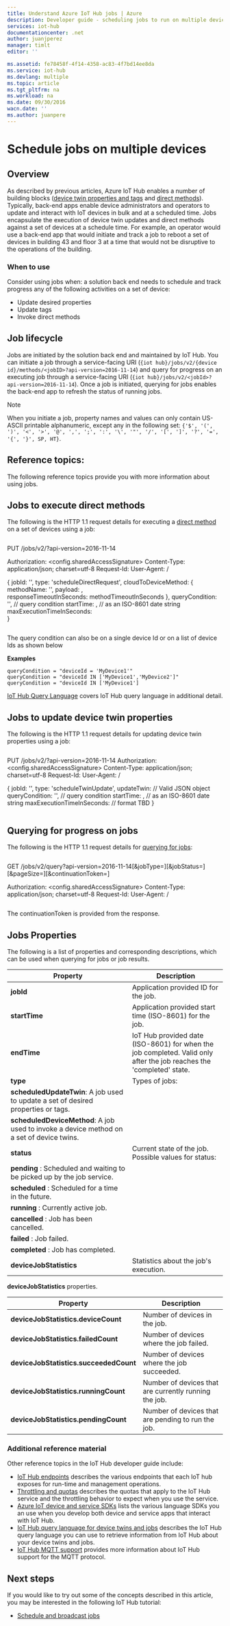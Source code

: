 ```yaml
---
title: Understand Azure IoT Hub jobs | Azure
description: Developer guide - scheduling jobs to run on multiple devices connected to your IoT hub. Jobs can update tags and desired properties and invoke direct methods on multiple devices.
services: iot-hub
documentationcenter: .net
author: juanjperez
manager: timlt
editor: ''

ms.assetid: fe78458f-4f14-4358-ac83-4f7bd14ee8da
ms.service: iot-hub
ms.devlang: multiple
ms.topic: article
ms.tgt_pltfrm: na
ms.workload: na
ms.date: 09/30/2016
wacn.date: ''
ms.author: juanpere
---
```


# Schedule jobs on multiple devices
## Overview
As described by previous articles, Azure IoT Hub enables a number of building blocks ([device twin properties and tags][lnk-twin-devguide] and [direct methods][lnk-dev-methods]).  Typically, back-end apps enable device administrators and operators to update and interact with IoT devices in bulk and at a scheduled time.  Jobs encapsulate the execution of device twin updates and direct methods against a set of devices at a schedule time.  For example, an operator would use a back-end app that would initiate and track a job to reboot a set of devices in building 43 and floor 3 at a time that would not be disruptive to the operations of the building.

### When to use
Consider using jobs when: a solution back end needs to schedule and track progress any of the following activities on a set of device:

* Update desired properties
* Update tags
* Invoke direct methods

## Job lifecycle
Jobs are initiated by the solution back end and maintained by IoT Hub.  You can initiate a job through a service-facing URI (`{iot hub}/jobs/v2/{device id}/methods/<jobID>?api-version=2016-11-14`) and query for progress on an executing job through a service-facing URI (`{iot hub}/jobs/v2/<jobId>?api-version=2016-11-14`).  Once a job is initiated, querying for jobs enables the back-end app to refresh the status of running jobs.

> [!NOTE]
> When you initiate a job, property names and values can only contain US-ASCII printable alphanumeric, except any in the following set: ``{'$', '(', ')', '<', '>', '@', ',', ';', ':', '\', '"', '/', '[', ']', '?', '=', '{', '}', SP, HT}``.
> 
> 

## Reference topics:
The following reference topics provide you with more information about using jobs.

## Jobs to execute direct methods
The following is the HTTP 1.1 request details for executing a [direct method][lnk-dev-methods] on a set of devices using a job:

```
```
PUT /jobs/v2/<jobId>?api-version=2016-11-14

Authorization: <config.sharedAccessSignature>
Content-Type: application/json; charset=utf-8
Request-Id: <guid>
User-Agent: <sdk-name>/<sdk-version>

{
    jobId: '<jobId>',
    type: 'scheduleDirectRequest', 
    cloudToDeviceMethod: {
        methodName: '<methodName>',
        payload: <payload>,                 
        responseTimeoutInSeconds: methodTimeoutInSeconds 
    },
    queryCondition: '<queryOrDevices>', // query condition
    startTime: <jobStartTime>,          // as an ISO-8601 date string
    maxExecutionTimeInSeconds: <maxExecutionTimeInSeconds>        
}
```
```
The query condition can also be on a single device Id or on a list of device Ids as shown below

**Examples**
```
queryCondition = "deviceId = 'MyDevice1'"
queryCondition = "deviceId IN ['MyDevice1','MyDevice2']"
queryCondition = "deviceId IN ['MyDevice1']
```
[IoT Hub Query Language][lnk-query] covers IoT Hub query language in additional detail.

## Jobs to update device twin properties
The following is the HTTP 1.1 request details for updating device twin properties using a job:

```
```
PUT /jobs/v2/<jobId>?api-version=2016-11-14
Authorization: <config.sharedAccessSignature>
Content-Type: application/json; charset=utf-8
Request-Id: <guid>
User-Agent: <sdk-name>/<sdk-version>

{
    jobId: '<jobId>',
    type: 'scheduleTwinUpdate', 
    updateTwin: <patch>                 // Valid JSON object
    queryCondition: '<queryOrDevices>', // query condition
    startTime: <jobStartTime>,          // as an ISO-8601 date string
    maxExecutionTimeInSeconds: <maxExecutionTimeInSeconds>        // format TBD
}
```
```

## Querying for progress on jobs
The following is the HTTP 1.1 request details for [querying for jobs][lnk-query]:

```
```
GET /jobs/v2/query?api-version=2016-11-14[&jobType=<jobType>][&jobStatus=<jobStatus>][&pageSize=<pageSize>][&continuationToken=<continuationToken>]

Authorization: <config.sharedAccessSignature>
Content-Type: application/json; charset=utf-8
Request-Id: <guid>
User-Agent: <sdk-name>/<sdk-version>
```
```

The continuationToken is provided from the response.  

## Jobs Properties
The following is a list of properties and corresponding descriptions, which can be used when querying for jobs or job results.

| Property | Description |
| --- | --- |
| **jobId** |Application provided ID for the job. |
| **startTime** |Application provided start time (ISO-8601) for the job. |
| **endTime** |IoT Hub provided date (ISO-8601) for when the job completed. Valid only after the job reaches the 'completed' state. |
| **type** |Types of jobs: |
| **scheduledUpdateTwin**: A job used to update a set of desired properties or tags. | |
| **scheduledDeviceMethod**: A job used to invoke a device method on a set of device twins. | |
| **status** |Current state of the job. Possible values for status: |
| **pending** : Scheduled and waiting to be picked up by the job service. | |
| **scheduled** : Scheduled for a time in the future. | |
| **running** : Currently active job. | |
| **cancelled** : Job has been cancelled. | |
| **failed** : Job failed. | |
| **completed** : Job has completed. | |
| **deviceJobStatistics** |Statistics about the job's execution. |

**deviceJobStatistics** properties.

| Property | Description |
| --- | --- |
| **deviceJobStatistics.deviceCount** |Number of devices in the job. |
| **deviceJobStatistics.failedCount** |Number of devices where the job failed. |
| **deviceJobStatistics.succeededCount** |Number of devices where the job succeeded. |
| **deviceJobStatistics.runningCount** |Number of devices that are currently running the job. |
| **deviceJobStatistics.pendingCount** |Number of devices that are pending to run the job. |

### Additional reference material
Other reference topics in the IoT Hub developer guide include:

* [IoT Hub endpoints][lnk-endpoints] describes the various endpoints that each IoT hub exposes for run-time and management operations.
* [Throttling and quotas][lnk-quotas] describes the quotas that apply to the IoT Hub service and the throttling behavior to expect when you use the service.
* [Azure IoT device and service SDKs][lnk-sdks] lists the various language SDKs you an use when you develop both device and service apps that interact with IoT Hub.
* [IoT Hub query language for device twins and jobs][lnk-query] describes the IoT Hub query language you can use to retrieve information from IoT Hub about your device twins and jobs.
* [IoT Hub MQTT support][lnk-devguide-mqtt] provides more information about IoT Hub support for the MQTT protocol.

## Next steps
If you would like to try out some of the concepts described in this article, you may be interested in the following IoT Hub tutorial:

* [Schedule and broadcast jobs][lnk-jobs-tutorial]

<!-- links and images -->

[lnk-endpoints]: ./iot-hub-devguide-endpoints.md
[lnk-quotas]: ./iot-hub-devguide-quotas-throttling.md
[lnk-sdks]: ./iot-hub-devguide-sdks.md
[lnk-query]: ./iot-hub-devguide-query-language.md
[lnk-devguide-mqtt]: ./iot-hub-mqtt-support.md
[lnk-jobs-tutorial]: /documentation/articles/iot-hub-schedule-jobs/
[lnk-c2d-methods]: ./iot-hub-node-node-direct-methods.md
[lnk-dev-methods]: ./iot-hub-devguide-direct-methods.md
[lnk-get-started-twin]: ./iot-hub-node-node-twin-getstarted.md
[lnk-twin-devguide]: ./iot-hub-devguide-device-twins.md